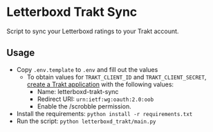 # Letterboxd Trakt Sync

Script to sync your Letterboxd ratings to your Trakt account.

## Usage

- Copy `.env.template` to `.env` and fill out the values
  - To obtain values for `TRAKT_CLIENT_ID` and `TRAKT_CLIENT_SECRET`, [create a Trakt application](https://trakt.tv/oauth/applications) with the following values:
    - Name: letterboxd-trakt-sync
    - Redirect URI: `urn:ietf:wg:oauth:2.0:oob`
    - Enable the /scrobble permission.
- Install the requirements: `python install -r requirements.txt`
- Run the script: `python letterboxd_trakt/main.py`

